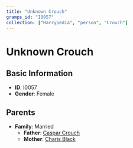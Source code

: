```yaml
---
title: "Unknown Crouch"
gramps_id: "I0057"
collection: ["Harrypedia", "person", "Crouch"]
---
```


# Unknown Crouch

## Basic Information

- **ID**: I0057
- **Gender**: Female

## Parents

- **Family**: Married
  - **Father**: [Caspar Crouch](//Crouch/Caspar/)
  - **Mother**: [Charis Black](//Black/Charis/)

